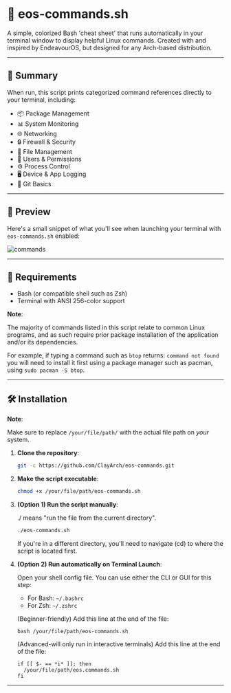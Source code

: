 # 🐧 eos-commands.sh

A simple, colorized Bash 'cheat sheet' that runs automatically in your terminal window to display helpful Linux commands. Created with and inspired by EndeavourOS, but designed for any Arch-based distribution.

---

## 📌 Summary

When run, this script prints categorized command references directly to your terminal, including:

- 📦 Package Management 
- 📊 System Monitoring
- 🌐 Networking
- 🔒 Firewall & Security
- 📁 File Management
- 👥 Users & Permissions
- ⚙️ Process Control
- 🖥️ Device & App Logging
- 🐙 Git Basics

---

## 📸 Preview

Here's a small snippet of what you'll see when launching your terminal with `eos-commands.sh` enabled:

![commands](https://github.com/user-attachments/assets/a91bb200-8284-402e-b560-0373bc1fe89a)


---

## 🧰 Requirements

- Bash (or compatible shell such as Zsh)
- Terminal with ANSI 256-color support

**Note**:

The majority of commands listed in this script relate to common Linux programs, and as such require prior package installation of the application and/or its dependencies.

For example, if typing a command such as `btop` returns: `command not found` you will need to install it first using a package manager such as pacman, using `sudo pacman -S btop`.

---

## 🛠️ Installation

**Note**:

Make sure to replace `/your/file/path/` with the actual file path on *your* system.
  
1. **Clone the repository**:
   ```bash
   git -c https://github.com/ClayArch/eos-commands.git
   
2. **Make the script executable**:
   ```bash
   chmod +x /your/file/path/eos-commands.sh

3. **(Option 1) Run the script manually**:
   
   ./ means "run the file from the current directory".
   ```bash
   ./eos-commands.sh
   ```
   If you're in a different directory, you'll need to navigate (cd) to where the script is located first.

4. **(Option 2) Run automatically on Terminal Launch**:
   
   Open your shell config file. You can use either the CLI or GUI for this step:
   - For Bash: `~/.bashrc`
   - For Zsh: `~/.zshrc`

   (Beginner-friendly) Add this line at the end of the file:
   
   `bash /your/file/path/eos-commands.sh`
   
   (Advanced-will only run in interactive terminals) Add this line at the end of the file:
   ```
   if [[ $- == *i* ]]; then
     /your/file/path/eos.commands.sh
   fi
   ```

---

